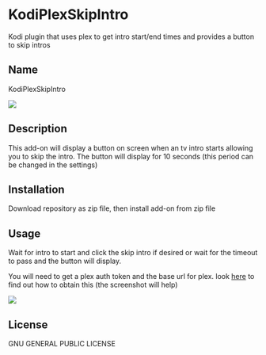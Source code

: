 # KodiPlexSkipIntro

Kodi plugin that uses plex to get intro start/end times and provides a button to skip intros

## Name
KodiPlexSkipIntro

[![](https://gitlab.com/dinomight/KodiPlexSkipIntro/-/blob/main/resources/media/plexskipintroSS.png)](#)
## Description
This add-on will display a button on screen when an tv intro starts allowing you to skip the intro. The button will display for 10 seconds (this period can be changed in the settings)

## Installation
Download repository as zip file, then install add-on from zip file

## Usage
Wait for intro to start and click the skip intro if desired or wait for the timeout to pass and the button will display.

You will need to get a plex auth token and the base url for plex. look [here](https://support.plex.tv/articles/204059436-finding-an-authentication-token-x-plex-token/) to find out how to obtain this (the screenshot will help)

[![](https://gitlab.com/dinomight/KodiPlexSkipIntro/-/blob/main/resources/media/plexskipintroTokenSS.png)](#)

## License
GNU GENERAL PUBLIC LICENSE

